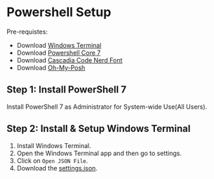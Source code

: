 # Powershell Setup 

Pre-requistes:
- Download [Windows Terminal](https://apps.microsoft.com/store/detail/windows-terminal/9N0DX20HK701)
- Download [Powershell Core 7](https://aka.ms/powershell-release?tag=stable)
- Download [Cascadia Code Nerd Font](https://github.com/ryanoasis/nerd-fonts/releases/download/v2.3.3/CascadiaCode.zip)
- Download [Oh-My-Posh](https://github.com/JanDeDobbeleer/oh-my-posh/releases)

## Step 1: Install PowerShell 7

Install PowerShell 7 as Administrator for System-wide Use(All Users).

## Step 2: Install & Setup Windows Terminal

1. Install Windows Terminal.
1. Open the Windows Terminal app and then go to settings.
2. Click on `Open JSON File`.
3. Download the [settings.json](https://raw.githubusercontent.com/DipadityaDas/WindowsSettings/main/settings.json).
